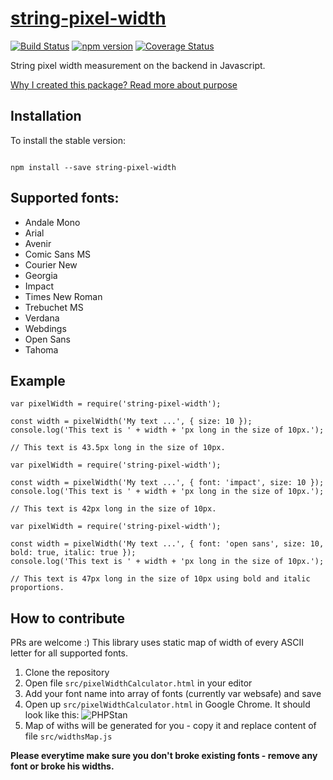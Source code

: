 [string-pixel-width](https://github.com/adambisek/string-pixel-width)
===================================
[![Build Status](https://travis-ci.org/adambisek/string-pixel-width.svg?branch=master)](https://travis-ci.org/adambisek/string-pixel-width)
[![npm version](https://img.shields.io/npm/v/string-pixel-width.svg?style=flat-square)](https://www.npmjs.com/package/string-pixel-width)
[![Coverage Status](https://coveralls.io/repos/github/adambisek/string-pixel-width/badge.svg?branch=master)](https://coveralls.io/github/adambisek/string-pixel-width?branch=master)

String pixel width measurement on the backend in Javascript.

[Why I created this package? Read more about purpose](https://medium.com/@adambisek/text-pixel-width-measuring-on-javascript-backend-node-js-2b82bea97fab#.8ypyiffyw)

Installation
------------
To install the stable version:

<code>
npm install --save string-pixel-width
</code>

Supported fonts:
------------

- Andale Mono
- Arial
- Avenir
- Comic Sans MS
- Courier New
- Georgia
- Impact
- Times New Roman
- Trebuchet MS
- Verdana
- Webdings
- Open Sans
- Tahoma

Example
------------
```
var pixelWidth = require('string-pixel-width');

const width = pixelWidth('My text ...', { size: 10 });
console.log('This text is ' + width + 'px long in the size of 10px.');

// This text is 43.5px long in the size of 10px.
```

```
var pixelWidth = require('string-pixel-width');

const width = pixelWidth('My text ...', { font: 'impact', size: 10 });
console.log('This text is ' + width + 'px long in the size of 10px.');

// This text is 42px long in the size of 10px.
```

```
var pixelWidth = require('string-pixel-width');

const width = pixelWidth('My text ...', { font: 'open sans', size: 10, bold: true, italic: true });
console.log('This text is ' + width + 'px long in the size of 10px.');

// This text is 47px long in the size of 10px using bold and italic proportions.
```

How to contribute
------------
PRs are welcome :)
This library uses static map of width of every ASCII letter for all supported fonts.

1. Clone the repository
2. Open file ```src/pixelWidthCalculator.html``` in your editor
3. Add your font name into array of fonts (currently var websafe) and save
4. Open up ```src/pixelWidthCalculator.html``` in Google Chrome. It should look like this:
![PHPStan](docs/string-pixel-width-1.png)
5. Map of withs will be generated for you - copy it and replace content of file ```src/widthsMap.js```

**Please everytime make sure you don't broke existing fonts - remove any font or broke his widths.**
